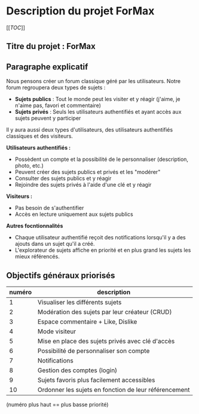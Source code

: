 # Description du projet ForMax

[[_TOC_]]

## Titre du projet : ForMax

## Paragraphe explicatif

Nous pensons créer un forum classique géré par les utilisateurs. Notre forum regroupera deux types de sujets :

- **Sujets publics** : Tout le monde peut les visiter et y réagir (j'aime, je n'aime pas, favori et commentaire)
- **Sujets privés** : Seuls les utilisateurs authentifiés et ayant accès aux sujets peuvent y participer

Il y aura aussi deux types d'utilisateurs, des utilisateurs authentifiés classiques et des visiteurs.

**Utilisateurs authentifiés :**
- Possèdent un compte et la possibilité de le personnaliser (description, photo, etc.)
- Peuvent créer des sujets publics et privés et les "modérer"
- Consulter des sujets publics et y réagir
- Rejoindre des sujets privés à l'aide d'une clé et y réagir

**Visiteurs :** 

- Pas besoin de s'authentifier 
- Accès en lecture uniquement aux sujets publics

**Autres focntionnalités**

- Chaque utilisateur authentifié reçoit des notifications lorsqu'il y a des ajouts dans un sujet qu'il a créé.
- L'explorateur de sujets affiche en priorité et en plus grand les sujets les mieux référencés.

## Objectifs généraux priorisés

| numéro | description |
|---|---|
| 1 | Visualiser les différents sujets |
| 2 | Modération des sujets par leur créateur (CRUD) |
| 3 | Espace commentaire + Like, Dislike |
| 4 | Mode visiteur |
| 5 | Mise en place des sujets privés avec clé d'accès |
| 6 | Possibilité de personnaliser son compte |
| 7 | Notifications |
| 8 | Gestion des comptes (login) |
| 9 | Sujets favoris plus facilement accessibles |
| 10 | Ordonner les sujets en fonction de leur référencement |

(numéro plus haut == plus basse priorité)
